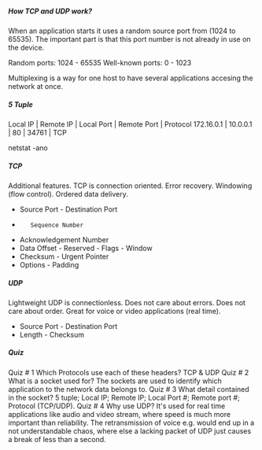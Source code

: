 ##### How TCP and UDP work?

When an application starts it uses a random source port from (1024 to 65535).
The important part is that this port number is not already in use on the device.

Random ports: 1024 - 65535
Well-known ports: 0 - 1023

Multiplexing is a way for one host to have several applications accesing the network at once.

##### 5 Tuple

Local IP | Remote IP | Local Port | Remote Port | Protocol
 172.16.0.1 | 10.0.0.1 |    80    |     34761   |   TCP

netstat -ano

##### TCP

Additional features.
TCP is connection oriented.
Error recovery.
Windowing (flow control).
Ordered data delivery.

* Source Port - Destination Port
*        Sequence Number
* Acknowledgement Number
* Data Offset - Reserved - Flags - Window
* Checksum                       - Urgent Pointer
* Options                               - Padding

##### UDP

Lightweight
UDP is connectionless.
Does not care about errors.
Does not care about order.
Great for voice or video applications (real time).

* Source Port - Destination Port
* Length      - Checksum

##### Quiz

Quiz # 1 Which Protocols use each of these headers? TCP & UDP
Quiz # 2 What is a socket used for? The sockets are used to identify which application to the network data belongs to. 
Quiz # 3 What detail contained in the socket? 5 tuple; Local IP; Remote IP; Local Port #; Remote port #; Protocol (TCP/UDP).
Quiz # 4 Why use UDP? It's used for real time applications like audio and video stream, where speed is much more important than reliability. The retransmission of voice e.g. would end up in a not understandable chaos, where else a lacking packet of UDP just causes a break of less than a second.